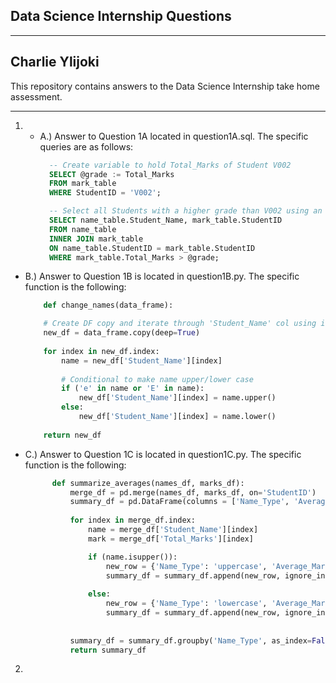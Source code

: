 ## Data Science Internship Questions
---
## Charlie Ylijoki

This repository contains answers to the Data Science Internship take home assessment.

---

1. - A.) Answer to Question 1A located in question1A.sql. 
      The specific queries are as follows:
      ```sql
        -- Create variable to hold Total_Marks of Student V002
        SELECT @grade := Total_Marks
        FROM mark_table
        WHERE StudentID = 'V002';

        -- Select all Students with a higher grade than V002 using an inner join statement
        SELECT name_table.Student_Name, mark_table.StudentID
        FROM name_table 
        INNER JOIN mark_table 
        ON name_table.StudentID = mark_table.StudentID
        WHERE mark_table.Total_Marks > @grade;
    
- B.) Answer to Question 1B is located in question1B.py. 
        The specific function is the following:

    ```python
        def change_names(data_frame):

        # Create DF copy and iterate through 'Student_Name' col using index method
        new_df = data_frame.copy(deep=True)
        
        for index in new_df.index:
            name = new_df['Student_Name'][index]
            
            # Conditional to make name upper/lower case
            if ('e' in name or 'E' in name):
                new_df['Student_Name'][index] = name.upper()
            else:
                new_df['Student_Name'][index] = name.lower()
        
        return new_df
    ```
 - C.) Answer to Question 1C is located in question1C.py.
      The specific function is the following:

      ```python
            def summarize_averages(names_df, marks_df):
                merge_df = pd.merge(names_df, marks_df, on='StudentID')
                summary_df = pd.DataFrame(columns = ['Name_Type', 'Average_Marks'], dtype=int)
                
                for index in merge_df.index:
                    name = merge_df['Student_Name'][index]
                    mark = merge_df['Total_Marks'][index]

                    if (name.isupper()):
                        new_row = {'Name_Type': 'uppercase', 'Average_Marks': mark}
                        summary_df = summary_df.append(new_row, ignore_index=True)
                        
                    else:
                        new_row = {'Name_Type': 'lowercase', 'Average_Marks': mark}
                        summary_df = summary_df.append(new_row, ignore_index=True)
                
                
                summary_df = summary_df.groupby('Name_Type', as_index=False)['Average_Marks'].mean()
                return summary_df
      ``` 

2. 